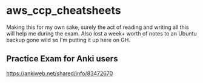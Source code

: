 # aws_ccp_cheatsheets

Making this for my own sake, surely the act of reading and writing all this will help me during the exam.
Also lost a week+ worth of notes to an Ubuntu backup gone wild so I'm putting it up here on GH.

## Practice Exam for Anki users
https://ankiweb.net/shared/info/83472670
